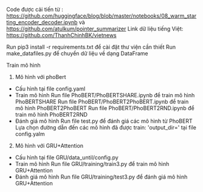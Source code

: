 Code được cải tiến từ : 
https://github.com/huggingface/blog/blob/master/notebooks/08_warm_starting_encoder_decoder.ipynb
và https://github.com/atulkum/pointer_summarizer
Link dữ liệu tiếng Việt:
https://github.com/ThanhChinhBK/vietnews

Run pip3 install -r requirements.txt để cài đặt thư viện cần thiết 
Run make_datafiles.py để chuyển dữ liệu về dạng DataFrame

Train mô hình
1. Mô hình với phoBert
- Cấu hình tại file config.yaml
- Train mô hình
Run file PhoBERT/PhoBERTSHARE.ipynb để train mô hình PhoBERTSHARE
Run file PhoBERT/PhoBERT2PhoBERT.ipynb để train mô hình PhoBERT2PhoBERT
Run file PhoBERT/PhoBERT2RND.ipynb để train mô hình PhoBERT2RND
- Đánh giá mô hình
Run file test.py để đánh giá các mô hình từ PhoBERT
Lựa chọn đường dẫn đến các mô hình đã được train: 'output_dir=' tại file config.yalm

2. Mô hình với GRU+Attention
- Cấu hình tại file GRU/data_until/config.py
- Train mô hình
Run file GRU/training/train3.py để train mô hình GRU+Attention
- Đánh giá mô hình
Run file GRU/training/test3.py để đánh giá mô hình GRU+Attention







